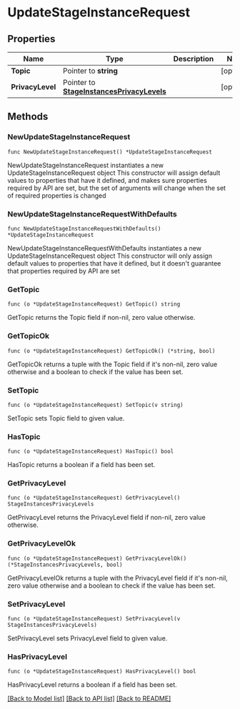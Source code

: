 # UpdateStageInstanceRequest

## Properties

Name | Type | Description | Notes
------------ | ------------- | ------------- | -------------
**Topic** | Pointer to **string** |  | [optional] 
**PrivacyLevel** | Pointer to [**StageInstancesPrivacyLevels**](StageInstancesPrivacyLevels.md) |  | [optional] 

## Methods

### NewUpdateStageInstanceRequest

`func NewUpdateStageInstanceRequest() *UpdateStageInstanceRequest`

NewUpdateStageInstanceRequest instantiates a new UpdateStageInstanceRequest object
This constructor will assign default values to properties that have it defined,
and makes sure properties required by API are set, but the set of arguments
will change when the set of required properties is changed

### NewUpdateStageInstanceRequestWithDefaults

`func NewUpdateStageInstanceRequestWithDefaults() *UpdateStageInstanceRequest`

NewUpdateStageInstanceRequestWithDefaults instantiates a new UpdateStageInstanceRequest object
This constructor will only assign default values to properties that have it defined,
but it doesn't guarantee that properties required by API are set

### GetTopic

`func (o *UpdateStageInstanceRequest) GetTopic() string`

GetTopic returns the Topic field if non-nil, zero value otherwise.

### GetTopicOk

`func (o *UpdateStageInstanceRequest) GetTopicOk() (*string, bool)`

GetTopicOk returns a tuple with the Topic field if it's non-nil, zero value otherwise
and a boolean to check if the value has been set.

### SetTopic

`func (o *UpdateStageInstanceRequest) SetTopic(v string)`

SetTopic sets Topic field to given value.

### HasTopic

`func (o *UpdateStageInstanceRequest) HasTopic() bool`

HasTopic returns a boolean if a field has been set.

### GetPrivacyLevel

`func (o *UpdateStageInstanceRequest) GetPrivacyLevel() StageInstancesPrivacyLevels`

GetPrivacyLevel returns the PrivacyLevel field if non-nil, zero value otherwise.

### GetPrivacyLevelOk

`func (o *UpdateStageInstanceRequest) GetPrivacyLevelOk() (*StageInstancesPrivacyLevels, bool)`

GetPrivacyLevelOk returns a tuple with the PrivacyLevel field if it's non-nil, zero value otherwise
and a boolean to check if the value has been set.

### SetPrivacyLevel

`func (o *UpdateStageInstanceRequest) SetPrivacyLevel(v StageInstancesPrivacyLevels)`

SetPrivacyLevel sets PrivacyLevel field to given value.

### HasPrivacyLevel

`func (o *UpdateStageInstanceRequest) HasPrivacyLevel() bool`

HasPrivacyLevel returns a boolean if a field has been set.


[[Back to Model list]](../README.md#documentation-for-models) [[Back to API list]](../README.md#documentation-for-api-endpoints) [[Back to README]](../README.md)



